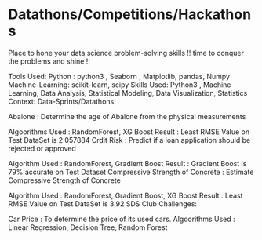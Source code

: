 # Datathons/Competitions/Hackathons
Place to hone your data science problem-solving skills !! time to conquer the problems and shine !!

Tools Used:
Python : python3 , Seaborn , Matplotlib, pandas, Numpy
Machine-Learning: scikit-learn, scipy
Skills Used:
Python3 , Machine Learning, Data Analysis, Statistical Modeling, Data Visualization, Statistics
Context:
Data-Sprints/Datathons:

Abalone : Determine the age of Abalone from the physical measurements

Algoorithms Used : RandomForest, XG Boost
Result : Least RMSE Value on Test DataSet is 2.057884
Crdit Risk : Predict if a loan application should be rejected or approved

Algorithm Used : RandomForest, Gradient Boost
Result : Gradient Boost is 79% accurate on Test Dataset
Compressive Strength of Concrete : Estimate Compressive Strength of Concrete

Algorithm Used : RandomForest, Gradient Boost, XG Boost
Result : Least RMSE Value on Test DataSet is 3.92
SDS Club Challenges:

Car Price : To determine the price of its used cars.
Algoorithms Used : Linear Regression, Decision Tree, Random Forest
